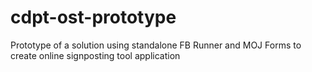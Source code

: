 # cdpt-ost-prototype
Prototype of a solution using standalone FB Runner and MOJ Forms to create online signposting tool application 
